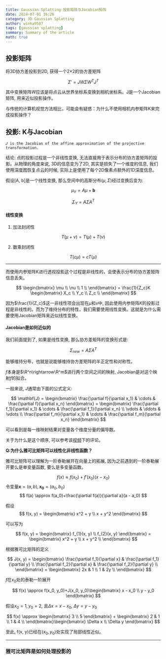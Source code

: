```yaml
---
title: Gaussian Splatting-投影矩阵与Jacobian矩阵
date: 2024-07-01 16:26
category: 3D Gaussian Splatting
author: winka9587
tags: [gaussian splatting]
summary: Summary of the article
math: true
---
```


## 投影矩阵

将3D协方差投影到2D, 获得一个2×2的协方差矩阵

$$
\Sigma' = J W \Sigma W^T J^T
$$

其中变换矩阵$W$应该是将点云从世界坐标系变换到相机坐标系。J是一个Jacobian矩阵, 用来近似投影操作。

与传统的计算机视觉方法相比，可能会有疑惑：为什么不使用相机内参矩阵K来完成投影操作？

## 投影: K与Jacobian

	𝐽 is the Jacobian of the affine approximation of the projective transformation.

结论: 点的投影过程是一个非线性变换, 无法直接用于表示分布的协方差矩阵的投影。从物理的角度来说, 3D的信息变为了2D, 其实是损失了一个维度的信息, 我们使用深度图恢复点云的时候, 实际上是使用了每个2D像素点额外的1D深度信息。

假设[A, b]是一个线性变换, 那么空间中的高斯分布$(\mu, \Sigma)$经过变换后变为:

$$
\mu_Y = A\mu + \mathbf{b}
$$

$$
\Sigma_Y = A\Sigma A^T
$$

#### 线性变换

1. 加法封闭性

$$
T(\mu+\nu)=T(\mu)+T(\nu)
$$

2. 数乘封闭性

$$
T(c\mu)=cT(\mu)
$$

---

而使用内参矩阵K进行透视投影这个过程是非线性的，会使表示分布的协方差矩阵信息丢失。

$$
	\begin{bmatrix}
	\mu \\
	\nu \\
	1 \\
	\end{bmatrix}
	=
	\frac{1}{Z_c}K
	\begin{bmatrix}
	X_c \\
	Y_c \\
	Z_c \\
	\end{bmatrix}
$$

因为$\frac{1}{Z_c}$这一非线性项会出现在$\mu$和$\nu$中, 因此使用内参矩阵$K$的投影过程是非线性的。而为了维持分布的特性，我们需要使用线性变换。这就是为什么需要使用Jacobian矩阵来近似线性变换。

#### Jacobian是如何近似的

我们前面提到了, 如果是线性变换, 那么协方差矩阵的变换形式是:

$$
\Sigma_{new}=A\Sigma A^T
$$

能够维持分布，也就是说能够维持协方差矩阵的半正定性和对称性。

$f$本身是$\R^n\rightarrow\R^m$进行两个空间之间的映射, Jacobian是对这个映射$f$的拟合。

一般来说, $J$通常由下面的公式定义:

$$
\mathbf{J} = \begin{bmatrix}
\frac{\partial f}{\partial x_1} & \cdots & \frac{\partial f}{\partial x_n}
\end{bmatrix}
= \begin{bmatrix}
\frac{\partial f_1}{\partial x_1} & \cdots & \frac{\partial f_1}{\partial x_n} \\
\vdots & \ddots & \vdots \\
\frac{\partial f_m}{\partial x_1} & \cdots & \frac{\partial f_m}{\partial x_n}
\end{bmatrix}
$$

可以看到是每一维映射结果对变量各个维度分量的偏导数。

关于为什么是这个顺序, 可以参考该[视频](https://www.bilibili.com/video/BV1NJ411r7ja/?spm_id_from=333.337.search-card.all.click&vd_source=310b17c51c8c58d9f14b560aa0ff5cb1)下的评论。

**Q:为什么雅可比矩阵可以线性化非线性函数？**

雅可比矩阵可以理解为一阶泰勒展开在向量上的拓展, 因为之前遇到的一阶泰勒展开要么是单变量函数, 要么是多变量函数。

$$
f(x) \approx f(x_0)+f'(x_0)(x - x_0)
$$
令变量$\mathbf{x}=(a,b), \mathbf{x_0}=(a_0, b_0)$
$$
f(a) \approx f(a_0)+\frac{\partial f(a)}{\partial a}(a - a_0)
$$

假设
$$
f(x, y) = \begin{bmatrix}
x^2 + y \\
x + y^2
\end{bmatrix}
$$

可以写为

$$
f(x, y) = \begin{bmatrix}
f_{1}(x, y) \\
f_{2}(x, y)
\end{bmatrix}
= \begin{bmatrix}
x^2 + y \\
x + y^2 \\
\end{bmatrix}
$$

根据雅可比矩阵的定义

$$
J(x, y) = \begin{bmatrix}
\frac{\partial f_1}{\partial x} & \frac{\partial f_1}{\partial y} \\
\frac{\partial f_2}{\partial x} & \frac{\partial f_2}{\partial y} \\
\end{bmatrix} = \begin{bmatrix}
2x & 1 \\
1 & 2y \\
\end{bmatrix}
$$

$f$在$x_0$处的泰勒一阶展开

$$
f(x) \approx f(x_0, y_0)+J(x_0, y_0)\begin{bmatrix}
x - x_0 \\
y - y_0
\end{bmatrix}
$$

假设$x_0 = 1, y_0 = 2$, 且$\Delta x= x - x_0$, $\Delta y= y - y_0$

$$
f(x) \approx \begin{bmatrix}
3 \\
5
\end{bmatrix} + \begin{bmatrix}
2 & 1 \\
1 & 4 \\
\end{bmatrix}\begin{bmatrix}
\Delta x \\
\Delta y
\end{bmatrix}
$$

至此, f(x, y)已经在$(x_0, y_0)$处实现了局部线性近似。

---

### 雅可比矩阵是如何处理投影的